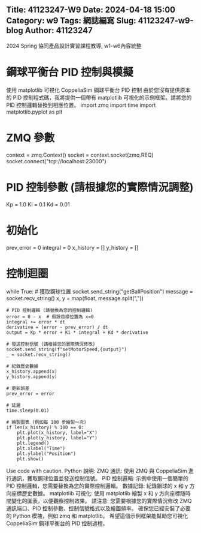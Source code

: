 Title: 41123247-W9
Date: 2024-04-18 15:00
Category: w9
Tags: 網誌編寫
Slug: 41123247-w9-blog
Author: 41123247
---

2024 Spring 協同產品設計實習課程教導, w1-w6內容統整

<!-- PELICAN_END_SUMMARY -->

# 鋼球平衡台 PID 控制與模擬
使用 matplotlib 可視化 CoppeliaSim 鋼球平衡台 PID 控制
由於您沒有提供原本的 PID 控制程式碼，我將提供一個帶有 matplotlib 可視化的示例框架。請將您的 PID 控制邏輯替換到相應位置。
import zmq
import time
import matplotlib.pyplot as plt

# ZMQ 參數
context = zmq.Context()
socket = context.socket(zmq.REQ)
socket.connect("tcp://localhost:23000")

# PID 控制參數 (請根據您的實際情況調整)
Kp = 1.0
Ki = 0.1
Kd = 0.01

# 初始化
prev_error = 0
integral = 0
x_history = []
y_history = []

# 控制迴圈
while True:
    # 獲取鋼球位置
    socket.send_string("getBallPosition")
    message = socket.recv_string()
    x, y = map(float, message.split(","))

    # PID 控制邏輯 (請替換為您的控制邏輯)
    error = 0 - x  # 假設目標位置為 x=0
    integral += error * dt
    derivative = (error - prev_error) / dt
    output = Kp * error + Ki * integral + Kd * derivative

    # 發送控制信號 (請根據您的實際情況修改)
    socket.send_string(f"setMotorSpeed,{output}")
    _ = socket.recv_string()

    # 紀錄歷史數據
    x_history.append(x)
    y_history.append(y)

    # 更新誤差
    prev_error = error

    # 延遲
    time.sleep(0.01)

    # 繪製圖表 (例如每 100 步繪製一次)
    if len(x_history) % 100 == 0:
        plt.plot(x_history, label="X")
        plt.plot(y_history, label="Y")
        plt.legend()
        plt.xlabel("Time")
        plt.ylabel("Position")
        plt.show()
Use code with caution.
Python
說明:
ZMQ 通訊: 使用 ZMQ 與 CoppeliaSim 進行通訊，獲取鋼球位置並發送控制信號。
PID 控制邏輯: 示例中使用一個簡單的 PID 控制邏輯，您需要替換為您的實際控制邏輯。
數據記錄: 紀錄鋼球的 x 和 y 方向座標歷史數據。
matplotlib 可視化: 使用 matplotlib 繪製 x 和 y 方向座標随時間變化的圖表，以便觀察控制效果。
請注意:
您需要根據您的實際情況修改 ZMQ 通訊端口、PID 控制參數、控制信號格式以及繪圖頻率。
確保您已經安裝了必要的 Python 模塊，例如 zmq 和 matplotlib。
希望這個示例框架能幫助您可視化 CoppeliaSim 鋼球平衡台的 PID 控制過程。